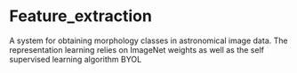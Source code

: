 # Feature_extraction
A system for obtaining morphology classes in astronomical image data. The representation learning relies on ImageNet weights as well as the self supervised learning algorithm BYOL
